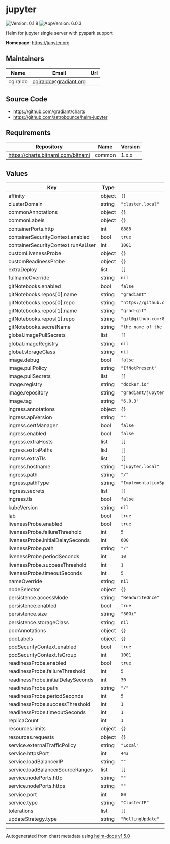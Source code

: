 # jupyter

![Version: 0.1.8](https://img.shields.io/badge/Version-0.1.8-informational?style=flat-square) ![AppVersion: 6.0.3](https://img.shields.io/badge/AppVersion-6.0.3-informational?style=flat-square)

Helm for jupyter single server with pyspark support

**Homepage:** <https://jupyter.org>

## Maintainers

| Name | Email | Url |
| ---- | ------ | --- |
| cgiraldo | cgiraldo@gradiant.org |  |

## Source Code

* <https://github.com/gradiant/charts>
* <https://github.com/astrobounce/helm-jupyter>

## Requirements

| Repository | Name | Version |
|------------|------|---------|
| https://charts.bitnami.com/bitnami | common | 1.x.x |

## Values

| Key | Type | Default | Description |
|-----|------|---------|-------------|
| affinity | object | `{}` |  |
| clusterDomain | string | `"cluster.local"` |  |
| commonAnnotations | object | `{}` |  |
| commonLabels | object | `{}` |  |
| containerPorts.http | int | `8888` |  |
| containerSecurityContext.enabled | bool | `true` |  |
| containerSecurityContext.runAsUser | int | `1001` |  |
| customLivenessProbe | object | `{}` |  |
| customReadinessProbe | object | `{}` |  |
| extraDeploy | list | `[]` |  |
| fullnameOverride | string | `nil` |  |
| gitNotebooks.enabled | bool | `false` |  |
| gitNotebooks.repos[0].name | string | `"gradiant"` |  |
| gitNotebooks.repos[0].repo | string | `"https://github.com/Gradiant/notebooks.git"` |  |
| gitNotebooks.repos[1].name | string | `"grad-git"` |  |
| gitNotebooks.repos[1].repo | string | `"git@github.com:Gradiant/notebooks.git"` |  |
| gitNotebooks.secretName | string | `"the name of the secret with ssh keys"` |  |
| global.imagePullSecrets | list | `[]` |  |
| global.imageRegistry | string | `nil` |  |
| global.storageClass | string | `nil` |  |
| image.debug | bool | `false` |  |
| image.pullPolicy | string | `"IfNotPresent"` |  |
| image.pullSecrets | list | `[]` |  |
| image.registry | string | `"docker.io"` |  |
| image.repository | string | `"gradiant/jupyter"` |  |
| image.tag | string | `"6.0.3"` |  |
| ingress.annotations | object | `{}` |  |
| ingress.apiVersion | string | `""` |  |
| ingress.certManager | bool | `false` |  |
| ingress.enabled | bool | `false` |  |
| ingress.extraHosts | list | `[]` |  |
| ingress.extraPaths | list | `[]` |  |
| ingress.extraTls | list | `[]` |  |
| ingress.hostname | string | `"jupyter.local"` |  |
| ingress.path | string | `"/"` |  |
| ingress.pathType | string | `"ImplementationSpecific"` |  |
| ingress.secrets | list | `[]` |  |
| ingress.tls | bool | `false` |  |
| kubeVersion | string | `nil` |  |
| lab | bool | `true` |  |
| livenessProbe.enabled | bool | `true` |  |
| livenessProbe.failureThreshold | int | `5` |  |
| livenessProbe.initialDelaySeconds | int | `600` |  |
| livenessProbe.path | string | `"/"` |  |
| livenessProbe.periodSeconds | int | `10` |  |
| livenessProbe.successThreshold | int | `1` |  |
| livenessProbe.timeoutSeconds | int | `5` |  |
| nameOverride | string | `nil` |  |
| nodeSelector | object | `{}` |  |
| persistence.accessMode | string | `"ReadWriteOnce"` |  |
| persistence.enabled | bool | `true` |  |
| persistence.size | string | `"50Gi"` |  |
| persistence.storageClass | string | `nil` |  |
| podAnnotations | object | `{}` |  |
| podLabels | object | `{}` |  |
| podSecurityContext.enabled | bool | `true` |  |
| podSecurityContext.fsGroup | int | `1001` |  |
| readinessProbe.enabled | bool | `true` |  |
| readinessProbe.failureThreshold | int | `5` |  |
| readinessProbe.initialDelaySeconds | int | `30` |  |
| readinessProbe.path | string | `"/"` |  |
| readinessProbe.periodSeconds | int | `5` |  |
| readinessProbe.successThreshold | int | `1` |  |
| readinessProbe.timeoutSeconds | int | `1` |  |
| replicaCount | int | `1` |  |
| resources.limits | object | `{}` |  |
| resources.requests | object | `{}` |  |
| service.externalTrafficPolicy | string | `"Local"` |  |
| service.httpsPort | int | `443` |  |
| service.loadBalancerIP | string | `""` |  |
| service.loadBalancerSourceRanges | list | `[]` |  |
| service.nodePorts.http | string | `""` |  |
| service.nodePorts.https | string | `""` |  |
| service.port | int | `80` |  |
| service.type | string | `"ClusterIP"` |  |
| tolerations | list | `[]` |  |
| updateStrategy.type | string | `"RollingUpdate"` |  |

----------------------------------------------
Autogenerated from chart metadata using [helm-docs v1.5.0](https://github.com/norwoodj/helm-docs/releases/v1.5.0)
